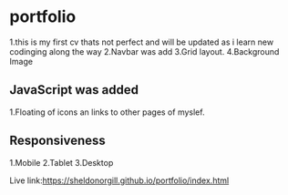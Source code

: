 # portfolio

1.this is my first cv thats not perfect and will be updated as i learn new codinging along the way 
2.Navbar was add 
3.Grid layout.
4.Background Image

## JavaScript was added
1.Floating of icons an links to other pages of myslef.

## Responsiveness

1.Mobile
2.Tablet
3.Desktop

Live link:https://sheldonorgill.github.io/portfolio/index.html


